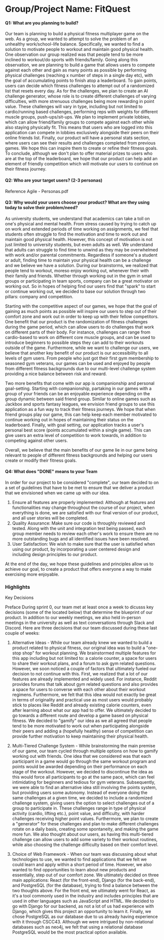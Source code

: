 # Group/Project Name: FitQuest

#### Q1: What are you planning to build?

Our team is planning to build a physical fitness multiplayer game on the web.  As a group, we wanted to attempt to solve the problem of an unhealthy work/school-life balance.  Specifically, we wanted to find a solution to motivate people to workout and maintain good physical health.  One observation our group realized was that people tend to be more inclined to workout/do sports with friends/family.  Going along this observation, we are planning to build a game that allows users to compete against each other and gain as many points as possible by performing physical challenges (reaching x number of steps in a single day etc), with the goal of accumulating points to finish atop a leaderboard.  To gain points, users can decide which fitness challenges to attempt out of a randomized list that resets every day.    As for the challenges, we plan to create an AI challenge generator, whose role is to create different challenges of varying difficulties, with more strenuous challenges being more rewarding in point value.  These challenges will vary in type, including but not limited to cardio/running based challenges, performing reps with weights for different muscle groups, push-ups/sit-ups.  We plan to implement private lobbies, which can allow friend/family groups to compete against each other while also staying physically fit.  This means that users who are logged into this application can compete in lobbies exclusively alongside their peers on their online friends list.  Finally, our product will have a personal stats section, where users can see their results and challenges completed from previous games.  We hope this can inspire them to create or refine their fitness goals.  To conclude, although we don't plan to offer material prizes to users who are at the top of the leaderboard, we hope that our product can help add an element of friendly competition which will motivate our users to continue on their fitness journey.

#### Q2: Who are your target users? (2-3 personas)

Reference Agile - Personas.pdf 


#### Q3: Why would your users choose your product? What are they using today to solve their problem/need?

As university students, we understand that academics can take a toll on one's physical and mental health.  From stress caused by trying to catch up on work and extended periods of time working on assignments, we feel that students often struggle to find the motivation and time to work out and maintain good physical health.  However, this concept of motivation is not just limited to university students, but even adults as well.  We understand that adults can struggle to find time to unwind as they may be overwhelmed with work and/or parental commitments.  Regardless if someone's a student or adult, finding time to maintain your physical health can be a challenge and we believe we have a solution.  During our brainstorms, we realized that people tend to workout, moreso enjoy working out, whenever their with their family and friends.  Whether through working out in the gym in small groups or participating in team sports, company can be a great motivator on working out.  So in hopes of helping find our users find that "spark" to start or continue working out, we decided to base our solution through two pillars: company and competition.

Starting with the competitive aspect of our games, we hope that the goal of gaining as much points as possible will inspire our users to step out of their comfort zone and work out in order to keep up with their fellow competitors.  One benefit that our product is the randomization of fitness challenges during the game period, which can allow users to do challenges that work on different parts of their body.  For instance, challenges can range from cardio-based to work on different core muscle groups, and can be used to introduce beginners to possible steps they can add to their workouts outside of the game.  Furthermore, while we want to challenge our users, we believe that another key benefit of our product is our accessibility to all levels of gym users.  From people who just got their first gym membership to seasoned gym veterans, our games can be used and enjoyed by people from different fitness backgrounds due to our multi-level challenge system providing a nice balance between risk and reward.

Two more benefits that come with our app is companionship and personal goal-setting.  Starting with companionship, partaking in our games with a group of your friends can be an enjoyable experience depending on the group dynamic between said friend group.  Similar to online games such as Jackbox and sports fantasy leagues, we envision friend groups to use this application as a fun way to track their fitness journeys.  We hope that when friend groups play our game, this can help keep each member motivated to continue working out in hopes of maintaining their status on the leaderboard.  Finally, with goal setting, our application tracks a user's personal best score (points accumulated within a single game).  This can give users an extra level of competition to work towards, in addition to competing against other users.  

Overall, we believe that the main benefits of our game lie in our game being relevant to people of different fitness backgrounds and helping our users create or modify their fitness goals.

#### Q4: What does "DONE" means to your Team 

In order for our project to be considered "complete", our team decided to on a set of guidelines that have to be met to ensure that we deliver a product that we envisioned when we came up with our idea. 

1) Ensure all features are properly implemented: Although at features and functionalities may change throughout the course of our project, when everything is done, we are satisfied with our final version of our product, and all user stories will be completed.
2) Quality Assurance: Make sure our code is throughly reviewed and tested. Along with the unit and integration test being passed, each group member needs to review each other's work to ensure there are no more outstanding bugs and all identified issues have been resolved.
3) User Satisfaction: We wish to make sure that the user is satisfied when using our product, by incorporating a user centered design and including design principles to our product.
   

At the end of the day, we hope these guidelines and principles allow us to achieve our goal, to create a product that offers everyone a way to make exercising more enjoyable.

### Highlights

Key Decisions

Preface
During sprint 0, our team met at least once a week to dicusss key decisions (some of the located below) that determine the blueprint of our product.  In addition to our weekly meetings, we also held in-person meetings in the university as well as text conversations through Slack and Discord.  Here are three decisions that our team discussed during these last couple of weeks:

1) Alternative Ideas - While our team already knew we wanted to build a product related to physical fitness, our original idea was to build a "one-stop shop" for workout planning.  We brainstormed multiple features for this app including but not limited to: a calorie counter, a space for users to share their workout plans, and a forum to ask gym related questions.  However, we soon noticed a couple of factors that ultimately fueled our decision to not continue with this.  First, we realized that a lot of our features are already implemented and widely used.  For instance, Reddit provides forums that talk about gym related questions and also provides a space for users to converse with each other about their workout regimens.  Furthermore, we felt that this idea would not exactly be great in terms of originality and practical use as most users would probably stick to places like Reddit and already existing calorie counters, even after learning about what our app had to offer.  We ultimately decided to go towards a different route and develop a game based on physical fitness.  We decided to "gamify" our idea as we all agreed that people tend to be more motivated to work out when participating alongside their peers and adding a (hopefully healthy) sense of competition can provide further motivation to keep maintaining their physical health.

2) Multi-Tiered Challenge System - While brainstorming the main premise of our game, our team cycled through multiple options on how to gamify working out with friends.  One idea that we considered was that each participant in a game would go through the same workout program and points would be awarded depending on their performance on each stage of the workout.  However, we decided to discontinue the idea as this would force all participants to go at the same pace, which can feel intimidating for beginners and tedious for gym veterans.  Subsequently, we were able to find an alternative idea still involving the points system, but providing users some autonomy.  Instead of everyone doing the same challenges at a given time, we decided to include a randomized challenge system, giving users the option to select challenges out of a group to participate in.  These challenges range in type of physical activity (cardio, lifting etc.), point value, and difficulty, with harder challenges receiving higher point values.  Furthermore, we plan to create a "generator" for these challenges and plan to make different challenges rotate on a daily basis, creating some spontaneity, and making the game more fun.  We also thought about our users, as having this multi-tiered challenge can allow users to add some variety to their workout routines, while also choosing the challenge difficulty based on their comfort level.

3) Choice of Web Framework - When our team was discussing about what technologies to use, we wanted to find applications that we felt we could learn and apply within a short period of time.  However, we also wanted to find opportunities to learn about new products and essentially, step out of our comfort zone.  We ultimately decided on three main applications: React (for the front-end), Django (for the back-end), and PostgreSQL (for the database), trying to find a balance between the two thoughts above.  For the front end, we ultimately went for React, as it's a tool commonly used in the industry and includes principles that are used in other languages such as JavaScript and HTML.  We decided to go with Django for our backend, as not a lot of us had experience with Django, which gives this project an opportunity to learn it.  Finally, we chose PostgreSQL as our database due to us already having experience with it through CSCC43.  Although we were intrigued by non-relational databases such as neo4j, we felt that using a relational database PostgreSQL would be the most practical option available.
 
 
  

